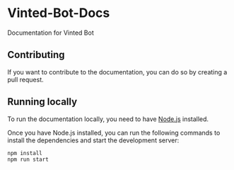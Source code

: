 # Vinted-Bot-Docs

Documentation for Vinted Bot

## Contributing

If you want to contribute to the documentation, you can do so by creating a pull request.

## Running locally

To run the documentation locally, you need to have [Node.js](https://nodejs.org/en/) installed.

Once you have Node.js installed, you can run the following commands to install the dependencies and start the development server:

```bash
npm install
npm run start
```
